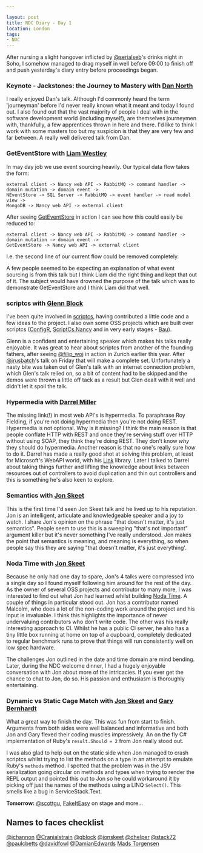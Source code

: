 ```yaml
---

layout: post
title: NDC Diary - Day 1 
location: London
tags:
- NDC
---
```


After nursing a slight hangover inflicted by [@serialseb](https://twitter.com/serialseb)'s drinks night in Soho, I somehow managed to drag myself in well before 09:00 to finish off and push yesterday's diary entry before proceedings began.

### Keynote - Jackstones: the Journey to Mastery with [Dan North](https://twitter.com/tastapod)

I really enjoyed Dan's talk. Although I'd commonly heard the term 'journeyman' before I'd never really known what it meant and today I found out. I also found out that the vast majority of people I deal with in the software development world (including myself), are themselves journeymen with, thankfully, a few apprentices thrown in here and there. I'd like to think I work with some masters too but my suspicion is that they are very few and far between. A really well delivered talk from Dan.

<!--excerpt-->

### GetEventStore with [Liam Westley](https://twitter.com/westleyl)

In may day job we use event sourcing heavily. Our typical data flow takes the form:

```
external client -> Nancy web API -> RabbitMQ -> command handler -> domain mutation -> domain event ->
NEventStore -> SQL Server -> RabbitMQ -> event handler -> read model view ->
MongoDB -> Nancy web API -> external client
```

After seeing [GetEventStore](http://geteventstore.com/) in action I can see how this could easily be reduced to:

```
external client -> Nancy web API -> RabbitMQ -> command handler -> domain mutation -> domain event ->
GetEventStore -> Nancy web API -> external client
```
I.e. the second line of our current flow could be removed completely.

A few people seemed to be expecting an explanation of what event sourcing is from this talk but I think Liam did the right thing and kept that out of it. The subject would have drowned the purpose of the talk which was to demonstrate GetEventStore and I think Liam did that well.

### scriptcs with [Glenn Block](https://twitter.com/gblock)

I've been quite involved in [scriptcs](http://scriptcs.net/), having contributed a little code and a few ideas to the project. I also own some OSS projects which are built over scriptcs ([ConfigR](https://github.com/config-r/config-r), [ScriptCs.Nancy](https://github.com/adamralph/scriptcs-nancy) and in very early stages - [Bau](https://github.com/bau-build/bau)).

Glenn is a confident and entertaining speaker which makes his talks really enjoyable. It was great to hear about scriptcs from another of the founding fathers, after seeing [@filip_woj](https://twitter.com/filip_woj) in action in Zurich earlier this year. After [@jrusbatch](https://twitter.com/jrusbatch)'s talk on Friday that will make a complete set. Unfortunately a nasty bite was taken out of Glen's talk with an internet connection problem, which Glen's talk relied on, so a bit of content had to be skipped and the demos were thrown a little off tack as a result but Glen dealt with it well and didn't let it spoil the talk.

### Hypermedia with [Darrel Miller](https://twitter.com/darrel_miller)

 The missing link(!) in most web API's is hypermedia. To paraphrase Roy Fielding, if you're not doing hypermedia then you're not doing REST. Hypermedia is not optional. Why is it missing? I think the main reason is that people conflate HTTP with REST and once they're serving stuff over HTTP without using SOAP, they think they're doing REST. They don't know *why* they should do hypermedia. Another reason is that no one's really sure *how* to do it. Darrel has made a really good shot at solving this problem, at least for Microsoft's WebAPI world, with his [Link](https://github.com/tavis-software/Link) library. Later I talked to Darrel about taking things further and lifting the knowledge about links between resources out of controllers to avoid duplication and thin out controllers and this is something he's also keen to explore.

### Semantics with [Jon Skeet](https://twitter.com/jonskeet)

This is the first time I'd seen Jon Skeet talk and he lived up to his reputation. Jon is an intelligent, articulate and knowledgeable speaker and a joy to watch. I share Jon's opinion on the phrase "that doesn't matter, it's just semantics". People seem to use this is a sweeping "that's not important" argument killer but it's never something I've really understood. Jon makes the point that semantics is meaning, and meaning is everything, so when people say this they are saying "that doesn't matter, it's just everything'.

### Noda Time with [Jon Skeet](https://twitter.com/jonskeet)

Because he only had one day to spare, Jon's 4 talks were compressed into a single day so I found myself following him around for the rest of the day. As the owner of several OSS projects and contributor to many more, I was interested to find out what Jon had learned whilst building [Noda Time](http://nodatime.org/). A couple of things in particular stood out. Jon has a contributor named Malcolm, who does a lot of the non-coding work around the project and his input is invaluable. I think this highlights the importance of never undervaluing contributors who don't write code. The other was his really interesting approach to CI. Whilst he has a public CI server, he also has a tiny little box running at home on top of a cupboard, completely dedicated to regular benchmark runs to prove that things will run consistently well on low spec hardware.

The challenges Jon outlined in the date and time domain are mind bending. Later, during the NDC welcome dinner, I had a hugely enjoyable conversation with Jon about more of the intricacies. If you ever get the chance to chat to Jon, do so. His passion and enthusiasm is thoroughly entertaining.    

### Dynamic vs Static Cage Match with [Jon Skeet](https://twitter.com/jonskeet) and [Gary Bernhardt](https://twitter.com/garybernhardt)

What a great way to finish the day. This was fun from start to finish. Arguments from both sides were well balanced and informative and both Jon and Gary flexed their coding muscles impressively. An on the fly C# implementation of Ruby's `result.Should = 2` from Jon really stood out.

I was also glad to help out on the static side when Jon managed to crash scriptcs whilst trying to list the methods on a type in an attempt to emulate Ruby's `methods` method. I spotted that the problem was in the JSV serialization going circular on methods and types when trying to render the REPL output and pointed this out to Jon so he could workaround it by picking off just the names of the methods using a LINQ `Select()`. This smells like a bug in ServiceStack.Text.  



**Tomorrow:** [@scottgu](https://twitter.com/scottgu), [FakeItEasy](http://fakeiteasy.github.io/) on stage and more...

## Names to faces checklist
[@jchannon](https://twitter.com/jchannon) [@Cranialstrain](https://twitter.com/Cranialstrain) [@gblock](https://twitter.com/gblock) [@jonskeet](https://twitter.com/jonskeet) [@dhelper](https://twitter.com/dhelper) [@stack72](https://twitter.com/stack72) [@paulcbetts](https://twitter.com/paulcbetts) [@davidfowl](https://twitter.com/davidfowl) [@DamianEdwards](https://twitter.com/DamianEdwards) [Mads Torgensen](https://www.google.co.uk/search?q=mads+torgensen)